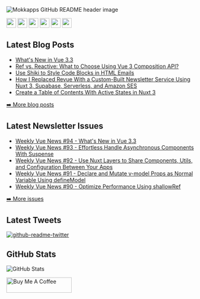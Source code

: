 <img src="https://github.com/Mokkapps/mokkapps/blob/master/header.png" alt="Mokkapps GitHub README header image">
<p><a href="https://www.twitter.com/mokkapps"><img src="https://img.shields.io/badge/twitter-%231DA1F2.svg?&style=for-the-badge&logo=twitter&logoColor=white" height=25></a> <a href="https://www.linkedin.com/in/mokkapps"><img src="https://img.shields.io/badge/linkedin-%230077B5.svg?&style=for-the-badge&logo=linkedin&logoColor=white" height=25></a> <a href="https://www.instagram.com/mokkapps/"><img src="https://img.shields.io/badge/instagram-%23E4405F.svg?&style=for-the-badge&logo=instagram&logoColor=white" height=25></a> <a href="https://www.youtube.com/@mokkapps"><img src="https://img.shields.io/badge/youtube-%2312100E.svg?&style=for-the-badge&logo=youtube&logoColor=white" height=25></a> <a href="https://medium.com/@MokkappsDev"><img src="https://img.shields.io/badge/medium-%2312100E.svg?&style=for-the-badge&logo=medium&logoColor=white" height=25></a> <a href="https://dev.to/mokkapps"><img src="https://img.shields.io/badge/DEV.TO-%230A0A0A.svg?&style=for-the-badge&logo=dev-dot-to&logoColor=white" height=25></a></p>
<h2>Latest Blog Posts</h2>
  <ul>
    <li><a href=https://mokkapps.de/blog/whats-new-in-vue-3-3>What's New in Vue 3.3</a></li><li><a href=https://mokkapps.de/blog/ref-vs-reactive-what-to-choose-using-vue-3-composition-api>Ref vs. Reactive: What to Choose Using Vue 3 Composition API?</a></li><li><a href=https://mokkapps.de/blog/use-shiki-to-style-code-blocks-in-html-emails>Use Shiki to Style Code Blocks in HTML Emails</a></li><li><a href=https://mokkapps.de/blog/how-i-replaced-revue-with-a-custom-built-newsletter-service-using-nuxt-3-supabase-serverless-and-amazon-ses>How I Replaced Revue With a Custom-Built Newsletter Service Using Nuxt 3, Supabase, Serverless, and Amazon SES</a></li><li><a href=https://mokkapps.de/blog/create-a-table-of-contents-with-active-states-in-nuxt-3>Create a Table of Contents With Active States in Nuxt 3</a></li>
  </ul>
<p><a href="https://www.mokkapps.de/blog">➡️ More blog posts</a></p>
<h2>Latest Newsletter Issues</h2>
  <ul>
    <li><a href=https://weekly-vue.news/issues/94>Weekly Vue News #94 - What's New in Vue 3.3</a></li><li><a href=https://weekly-vue.news/issues/93>Weekly Vue News #93 - Effortless Handle Asynchronous Components With Suspense</a></li><li><a href=https://weekly-vue.news/issues/92>Weekly Vue News #92 - Use Nuxt Layers to Share Components, Utils, and Configuration Between Your Apps</a></li><li><a href=https://weekly-vue.news/issues/91>Weekly Vue News #91 - Declare and Mutate v-model Props as Normal Variable Using defineModel</a></li><li><a href=https://weekly-vue.news/issues/90>Weekly Vue News #90 - Optimize Performance Using shallowRef</a></li>
  </ul>
<p><a href="https://weekly-vue.news/issues">➡️ More issues</a></p>
<h2>Latest Tweets</h2>
<p><a href="https://twitter.com/mokkapps"><img src="https://github-readme-twitter.gazf.vercel.app/api?id=mokkapps&amp;layout=wide" alt="github-readme-twitter"></a></p>
<h2>GitHub Stats</h2>
<p><img src="https://github-readme-stats.vercel.app/api?username=mokkapps&amp;show_icons=true" alt="GitHub Stats"></p>
  <a href="https://www.buymeacoffee.com/mokkapps" target="_blank" rel="noreferrer nofollow">
      <img src="https://cdn.buymeacoffee.com/buttons/default-red.png" alt="Buy Me A Coffee" height="40" width="170" >
    </a>